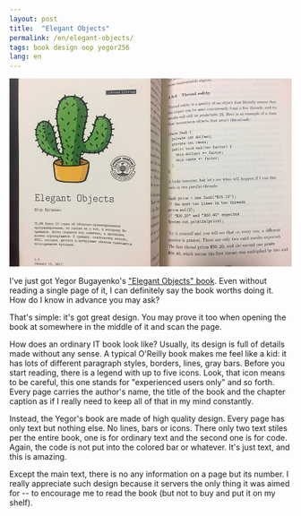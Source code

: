 ```yaml
---
layout: post
title:  "Elegant Objects"
permalink: /en/elegant-objects/
tags: book design oop yegor256
lang: en
---
```


[site]:http://www.yegor256.com/elegant-objects.html

![book](/assets/static/el-obj.jpg)

I've just got Yegor Bugayenko's ["Elegant Objects" book][site]. Even without
reading a single page of it, I can definitely say the book worths doing it. How
do I know in advance you may ask?

That's simple: it's got great design. You may prove it too when opening the book
at somewhere in the middle of it and scan the page.

How does an ordinary IT book look like? Usually, its design is full of details
made without any sense. A typical O'Reilly book makes me feel like a kid: it has
lots of different paragraph styles, borders, lines, gray bars. Before you start
reading, there is a legend with up to five icons. Look, that icon means to be
careful, this one stands for "experienced users only" and so forth. Every page
carries the author's name, the title of the book and the chapter caption as if I
really need to keep all of that in my mind constantly.

Instead, the Yegor's book are made of high quality design. Every page has only
text but nothing else. No lines, bars or icons. There only two text stiles per
the entire book, one is for ordinary text and the second one is for code. Again,
the code is not put into the colored bar or whatever. It's just text, and this
is amazing.

Except the main text, there is no any information on a page but its number. I
really appreciate such design because it servers the only thing it was aimed for
-- to encourage me to read the book (but not to buy and put it on my shelf).
